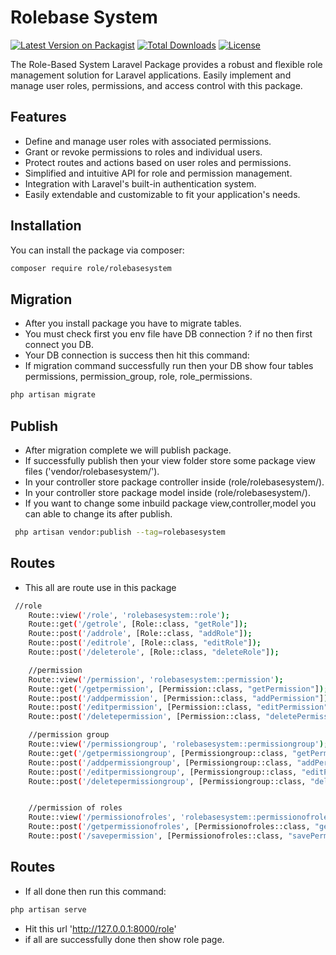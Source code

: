 # Rolebase System

[![Latest Version on Packagist](https://img.shields.io/packagist/v/role/rolebasesystem.svg?style=flat-square)](https://packagist.org/packages/role/rolebasesystem)
[![Total Downloads](https://img.shields.io/packagist/dt/role/rolebasesystem.svg?style=flat-square)](https://packagist.org/packages/role/rolebasesystem)
[![License](https://img.shields.io/github/license/kaushaltest/rolebasesystem.svg?style=flat-square)](LICENSE.md)

The Role-Based System Laravel Package provides a robust and flexible role management solution for Laravel applications. Easily implement and manage user roles, permissions, and access control with this package.

## Features

- Define and manage user roles with associated permissions.
- Grant or revoke permissions to roles and individual users.
- Protect routes and actions based on user roles and permissions.
- Simplified and intuitive API for role and permission management.
- Integration with Laravel's built-in authentication system.
- Easily extendable and customizable to fit your application's needs.

## Installation

You can install the package via composer:

```bash
composer require role/rolebasesystem
```
## Migration

- After you install package you have to migrate tables. 
- You must check first you env file have DB connection ? if no then first connect you DB. 
- Your DB connection is success then hit this command:
- If migration command successfully run then your DB show four tables permissions, permission_group, role, role_permissions.

```bash
php artisan migrate
```

## Publish 

- After migration complete we will publish package. 
- If successfully publish then your view folder store some package view files ('vendor/rolebasesystem/').
- In your controller store package controller inside (role/rolebasesystem/).
- In your controller store package model inside (role/rolebasesystem/).
- If you want to change some inbuild package view,controller,model you can able to change its after publish.
```bash
 php artisan vendor:publish --tag=rolebasesystem
```
## Routes 

- This all are route use in this package 
```bash
 //role 
    Route::view('/role', 'rolebasesystem::role');
    Route::get('/getrole', [Role::class, "getRole"]);
    Route::post('/addrole', [Role::class, "addRole"]);
    Route::post('/editrole', [Role::class, "editRole"]);
    Route::post('/deleterole', [Role::class, "deleteRole"]);

    //permission 
    Route::view('/permission', 'rolebasesystem::permission');
    Route::get('/getpermission', [Permission::class, "getPermission"]);
    Route::post('/addpermission', [Permission::class, "addPermission"]);
    Route::post('/editpermission', [Permission::class, "editPermission"]);
    Route::post('/deletepermission', [Permission::class, "deletePermission"]);

    //permission group
    Route::view('/permissiongroup', 'rolebasesystem::permissiongroup');
    Route::get('/getpermissiongroup', [Permissiongroup::class, "getPermissionGroup"]);
    Route::post('/addpermissiongroup', [Permissiongroup::class, "addPermissionGroup"]);
    Route::post('/editpermissiongroup', [Permissiongroup::class, "editPermissionGroup"]);
    Route::post('/deletepermissiongroup', [Permissiongroup::class, "deletePermissionGroup"]);


    //permission of roles
    Route::view('/permissionofroles', 'rolebasesystem::permissionofroles');
    Route::post('/getpermissionofroles', [Permissionofroles::class, "getPermissionOfRoles"]);
    Route::post('/savepermission', [Permissionofroles::class, "savePermission"]);
```

## Routes 

- If all done then run this command:
```bash
php artisan serve 
```
- Hit this url 'http://127.0.0.1:8000/role'
- if all are successfully done then show role page.
